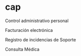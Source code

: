 # cap
Control administrativo personal

Facturación electrónica

Registro de incidencias de Soporte

Consulta Médica
